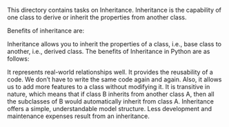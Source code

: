 This directory contains tasks on Inheritance. Inheritance is the capability of one class to derive or inherit the properties from another class. 

Benefits of inheritance are:

Inheritance allows you to inherit the properties of a class, i.e., base class to another, i.e., derived class. The benefits of Inheritance in Python are as follows:

It represents real-world relationships well.
It provides the reusability of a code. We don’t have to write the same code again and again. Also, it allows us to add more features to a class without modifying it.
It is transitive in nature, which means that if class B inherits from another class A, then all the subclasses of B would automatically inherit from class A.
Inheritance offers a simple, understandable model structure. 
Less development and maintenance expenses result from an inheritance. 
